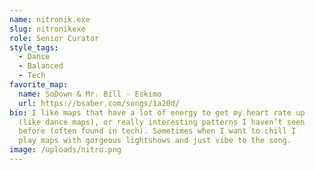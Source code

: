```yaml
---
name: nitronik.exe
slug: nitronikexe
role: Senior Curator
style_tags:
  - Dance
  - Balanced
  - Tech
favorite_map:
  name: SoDown & Mr. Bill - Eskimo
  url: https://bsaber.com/songs/1a20d/
bio: I like maps that have a lot of energy to get my heart rate up
  (like dance maps), or really interesting patterns I haven’t seen
  before (often found in tech). Sometimes when I want to chill I
  play maps with gorgeous lightshows and just vibe to the song.
image: /uploads/nitro.png
---
```

